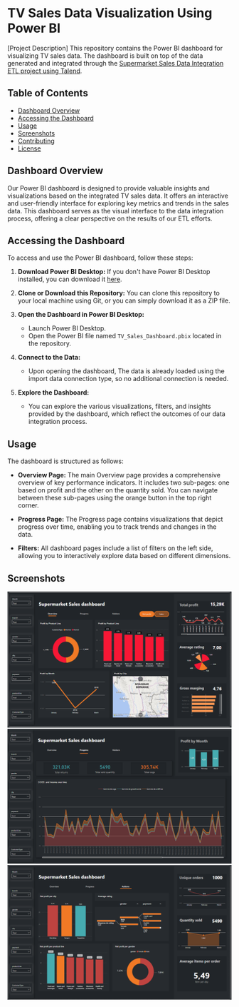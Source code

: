 # TV Sales Data Visualization Using Power BI

[Project Description]
This repository contains the Power BI dashboard for visualizing TV sales data. The dashboard is built on top of the data generated and integrated through the [Supermarket Sales Data Integration ETL project using Talend](https://github.com/SAAD-BEN/Tvs_Sales_Data_Integration_ETL_Using_Talend).

## Table of Contents

- [Dashboard Overview](#dashboard-overview)
- [Accessing the Dashboard](#accessing-the-dashboard)
- [Usage](#usage)
- [Screenshots](#screenshots)
- [Contributing](#contributing)
- [License](#license)

## Dashboard Overview

Our Power BI dashboard is designed to provide valuable insights and visualizations based on the integrated TV sales data. It offers an interactive and user-friendly interface for exploring key metrics and trends in the sales data. This dashboard serves as the visual interface to the data integration process, offering a clear perspective on the results of our ETL efforts.

## Accessing the Dashboard

To access and use the Power BI dashboard, follow these steps:

1. **Download Power BI Desktop:** If you don't have Power BI Desktop installed, you can download it [here](https://powerbi.microsoft.com/en-us/desktop/).

2. **Clone or Download this Repository:** You can clone this repository to your local machine using Git, or you can simply download it as a ZIP file.

3. **Open the Dashboard in Power BI Desktop:**
   - Launch Power BI Desktop.
   - Open the Power BI file named `TV_Sales_Dashboard.pbix` located in the repository.

4. **Connect to the Data:**
   - Upon opening the dashboard, The data is already loaded using the import data connection type, so no additional connection is needed.

5. **Explore the Dashboard:**
   - You can explore the various visualizations, filters, and insights provided by the dashboard, which reflect the outcomes of our data integration process.

## Usage

The dashboard is structured as follows:

- **Overview Page:** The main Overview page provides a comprehensive overview of key performance indicators. It includes two sub-pages: one based on profit and the other on the quantity sold. You can navigate between these sub-pages using the orange button in the top right corner.

- **Progress Page:** The Progress page contains visualizations that depict progress over time, enabling you to track trends and changes in the data.

- **Filters:** All dashboard pages include a list of filters on the left side, allowing you to interactively explore data based on different dimensions.

## Screenshots
![Dashboard Screenshot 1](screenshots/OverviewTvsSales.png)
![Dashboard Screenshot 2](screenshots/ProgressTvsSales.png)
![Dashboard Screenshot 3](screenshots/AddOnsTvsSales.png)

